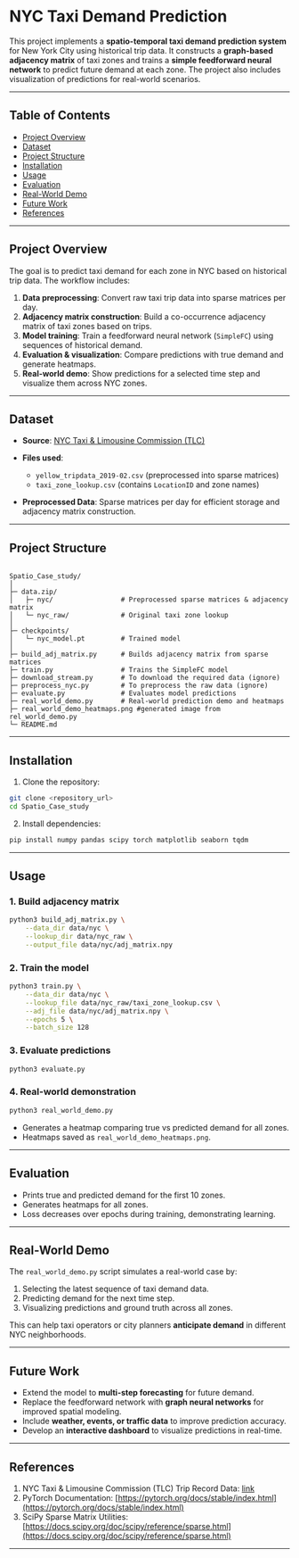 # NYC Taxi Demand Prediction

This project implements a **spatio-temporal taxi demand prediction system** for New York City using historical trip data. It constructs a **graph-based adjacency matrix** of taxi zones and trains a **simple feedforward neural network** to predict future demand at each zone. The project also includes visualization of predictions for real-world scenarios.

---

## Table of Contents

- [Project Overview](#project-overview)  
- [Dataset](#dataset)  
- [Project Structure](#project-structure)  
- [Installation](#installation)  
- [Usage](#usage)  
- [Evaluation](#evaluation)  
- [Real-World Demo](#real-world-demo)  
- [Future Work](#future-work)  
- [References](#references)  

---

## Project Overview

The goal is to predict taxi demand for each zone in NYC based on historical trip data. The workflow includes:

1. **Data preprocessing**: Convert raw taxi trip data into sparse matrices per day.
2. **Adjacency matrix construction**: Build a co-occurrence adjacency matrix of taxi zones based on trips.
3. **Model training**: Train a feedforward neural network (`SimpleFC`) using sequences of historical demand.
4. **Evaluation & visualization**: Compare predictions with true demand and generate heatmaps.
5. **Real-world demo**: Show predictions for a selected time step and visualize them across NYC zones.

---

## Dataset

- **Source**: [NYC Taxi & Limousine Commission (TLC)](https://www1.nyc.gov/site/tlc/about/tlc-trip-record-data.page)  
- **Files used**:  
  - `yellow_tripdata_2019-02.csv` (preprocessed into sparse matrices)  
  - `taxi_zone_lookup.csv` (contains `LocationID` and zone names)  

- **Preprocessed Data**: Sparse matrices per day for efficient storage and adjacency matrix construction.

---

## Project Structure

```

Spatio_Case_study/
│
├─ data.zip/
│   ├─ nyc/                 # Preprocessed sparse matrices & adjacency matrix
│   └─ nyc_raw/             # Original taxi zone lookup
│
├─ checkpoints/
│   └─ nyc_model.pt         # Trained model
│
├─ build_adj_matrix.py      # Builds adjacency matrix from sparse matrices
├─ train.py                 # Trains the SimpleFC model
├─ download_stream.py       # To download the required data (ignore)
├─ preprocess_nyc.py        # To preprocess the raw data (ignore)
├─ evaluate.py              # Evaluates model predictions
├─ real_world_demo.py       # Real-world prediction demo and heatmaps
├─ real_world_demo_heatmaps.png #generated image from rel_world_demo.py
└─ README.md

````

---

## Installation

1. Clone the repository:
```bash
git clone <repository_url>
cd Spatio_Case_study
````

2. Install dependencies:

```bash
pip install numpy pandas scipy torch matplotlib seaborn tqdm
```

---

## Usage

### 1. Build adjacency matrix

```bash
python3 build_adj_matrix.py \
    --data_dir data/nyc \
    --lookup_dir data/nyc_raw \
    --output_file data/nyc/adj_matrix.npy
```

### 2. Train the model

```bash
python3 train.py \
    --data_dir data/nyc \
    --lookup_file data/nyc_raw/taxi_zone_lookup.csv \
    --adj_file data/nyc/adj_matrix.npy \
    --epochs 5 \
    --batch_size 128
```

### 3. Evaluate predictions

```bash
python3 evaluate.py
```

### 4. Real-world demonstration

```bash
python3 real_world_demo.py
```

* Generates a heatmap comparing true vs predicted demand for all zones.
* Heatmaps saved as `real_world_demo_heatmaps.png`.

---

## Evaluation

* Prints true and predicted demand for the first 10 zones.
* Generates heatmaps for all zones.
* Loss decreases over epochs during training, demonstrating learning.

---

## Real-World Demo

The `real_world_demo.py` script simulates a real-world case by:

1. Selecting the latest sequence of taxi demand data.
2. Predicting demand for the next time step.
3. Visualizing predictions and ground truth across all zones.

This can help taxi operators or city planners **anticipate demand** in different NYC neighborhoods.

---

## Future Work

* Extend the model to **multi-step forecasting** for future demand.
* Replace the feedforward network with **graph neural networks** for improved spatial modeling.
* Include **weather, events, or traffic data** to improve prediction accuracy.
* Develop an **interactive dashboard** to visualize predictions in real-time.

---

## References

1. NYC Taxi & Limousine Commission (TLC) Trip Record Data: [link](https://www1.nyc.gov/site/tlc/about/tlc-trip-record-data.page)
2. PyTorch Documentation: [https://pytorch.org/docs/stable/index.html](https://pytorch.org/docs/stable/index.html)
3. SciPy Sparse Matrix Utilities: [https://docs.scipy.org/doc/scipy/reference/sparse.html](https://docs.scipy.org/doc/scipy/reference/sparse.html)

---
